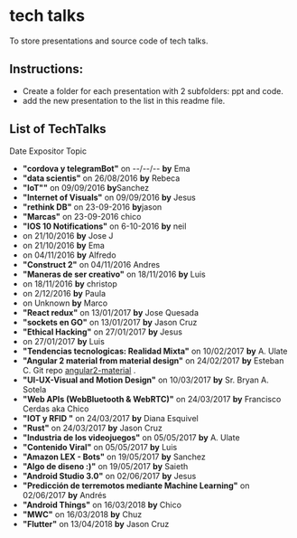 # tech talks
To store presentations and source code of tech talks.
## Instructions:
- Create a folder for each presentation with 2 subfolders: ppt and code.
- add the new presentation to the list in this readme file.

## List of TechTalks
Date        Expositor    Topic
* <b>"cordova y telegramBot"</b> on --/--/--	<b>by</b> Ema
* <b>"data scientis"</b> on 26/08/2016	<b>by</b> Rebeca
* <b>"IoT""</b>  on  09/09/2016	<b>by</b>Sanchez
* <b>"Internet of Visuals"</b> on   09/09/2016 <b>by</b>	Jesus
* <b>"rethink DB"</b> on  23-09-2016	<b>by</b>jason
* <b>"Marcas"</b> on  23-09-2016	chico
* <b>"IOS 10 Notifications"</b> on  6-10-2016	 <b>by</b> neil
* on 21/10/2016	<b>by</b> Jose J
* on 21/10/2016	<b>by</b> Ema
* on 04/11/2016	<b>by</b> Alfredo
* <b>"Construct 2"</b> on  04/11/2016	Andres
* <b>"Maneras de ser creativo"</b> on  18/11/2016	<b>by</b> Luis
* on 18/11/2016	<b>by</b> christop
* on 2/12/2016	 <b>by</b> Paula
* on Unknown  <b>by</b> Marco
* <b>"React redux"</b> on  13/01/2017	<b>by</b> Jose Quesada
* <b>"sockets en GO"</b> on  13/01/2017	<b>by</b> Jason Cruz
* <b>"Ethical Hacking"</b> on 27/01/2017	<b>by</b> Jesus
* on 27/01/2017	<b>by</b> Luis
* <b>"Tendencias tecnologicas: Realidad Mixta"</b> on 10/02/2017	<b>by</b> A. Ulate
* <b>"Angular 2 material from material design"</b> on 24/02/2017    <b>by</b> Esteban C. Git repo [angular2-material](https://github.com/estebancas/angular2-material-demo.git) .
* <b>"UI-UX-Visual and Motion Design"</b> on 10/03/2017    <b>by</b> Sr. Bryan A. Sotela
* <b>"Web APIs (WebBluetooth & WebRTC)"</b> on 24/03/2017    <b>by</b> Francisco Cerdas aka Chico
* <b>"IOT y RFID  "</b> on 24/03/2017    <b>by</b> Diana Esquivel
* <b>"Rust"</b> on 24/03/2017    <b>by</b> Jason Cruz
* <b>"Industria de los videojuegos"</b> on 05/05/2017    <b>by</b> A. Ulate
* <b>"Contenido Viral"</b> on 05/05/2017    <b>by</b> Luis
* <b>"Amazon LEX - Bots"</b> on 19/05/2017    <b>by</b> Sanchez
* <b>"Algo de diseno :)"</b> on 19/05/2017    <b>by</b> Saieth
* <b>"Android Studio 3.0"</b> on 02/06/2017    <b>by</b> Jesus
* <b>"Predicción de terremotos mediante Machine Learning"</b> on 02/06/2017    <b>by</b> Andrés
* <b>"Android Things"</b> on 16/03/2018    <b>by</b> Chico
* <b>"MWC"</b> on 16/03/2018    <b>by</b> Chuz
* <b>"Flutter"</b> on 13/04/2018    <b>by</b> Jason Cruz